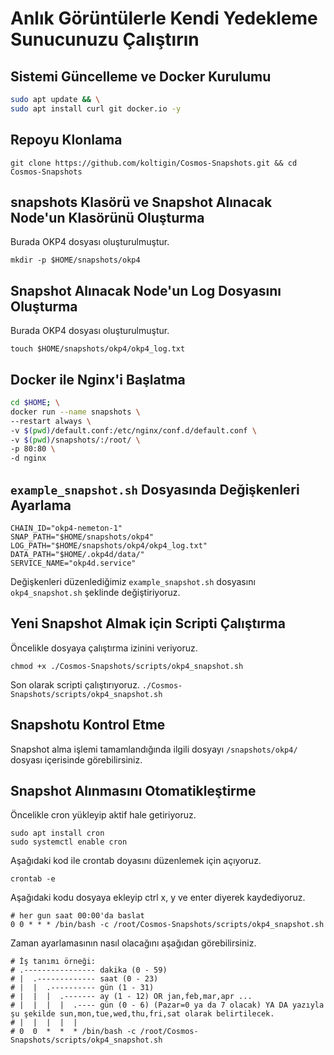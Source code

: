 # Anlık Görüntülerle Kendi Yedekleme Sunucunuzu Çalıştırın

## Sistemi Güncelleme ve Docker Kurulumu
```bash
sudo apt update && \
sudo apt install curl git docker.io -y
```

## Repoyu Klonlama
```
git clone https://github.com/koltigin/Cosmos-Snapshots.git && cd Cosmos-Snapshots
```

## snapshots Klasörü ve Snapshot Alınacak Node'un Klasörünü Oluşturma 
Burada OKP4 dosyası oluşturulmuştur.
```
mkdir -p $HOME/snapshots/okp4
```

## Snapshot Alınacak Node'un Log Dosyasını Oluşturma 
Burada OKP4 dosyası oluşturulmuştur.
```
touch $HOME/snapshots/okp4/okp4_log.txt
```

## Docker ile Nginx'i Başlatma
```bash
cd $HOME; \
docker run --name snapshots \
--restart always \
-v $(pwd)/default.conf:/etc/nginx/conf.d/default.conf \
-v $(pwd)/snapshots/:/root/ \
-p 80:80 \
-d nginx
```

## `example_snapshot.sh` Dosyasında Değişkenleri Ayarlama
```
CHAIN_ID="okp4-nemeton-1"
SNAP_PATH="$HOME/snapshots/okp4"
LOG_PATH="$HOME/snapshots/okp4/okp4_log.txt"
DATA_PATH="$HOME/.okp4d/data/"
SERVICE_NAME="okp4d.service"
```

Değişkenleri düzenlediğimiz `example_snapshot.sh` dosyasını `okp4_snapshot.sh` şeklinde değiştiriyoruz.

## Yeni Snapshot Almak için Scripti Çalıştırma
Öncelikle dosyaya çalıştırma izinini veriyoruz.
```
chmod +x ./Cosmos-Snapshots/scripts/okp4_snapshot.sh
```

Son olarak scripti çalıştırıyoruz.
`./Cosmos-Snapshots/scripts/okp4_snapshot.sh`

## Snapshotu Kontrol Etme  
Snapshot alma işlemi tamamlandığında ilgili dosyayı
`/snapshots/okp4/` dosyası içerisinde görebilirsiniz.

## Snapshot Alınmasını Otomatikleştirme
Öncelikle cron yükleyip aktif hale getiriyoruz.
```
sudo apt install cron
sudo systemctl enable cron
```
Aşağıdaki kod ile crontab doyasını düzenlemek için açıyoruz.
```
crontab -e
```

Aşağıdaki kodu dosyaya ekleyip ctrl x, y ve enter diyerek kaydediyoruz.
```cron
# her gun saat 00:00'da baslat
0 0 * * * /bin/bash -c /root/Cosmos-Snapshots/scripts/okp4_snapshot.sh
```

Zaman ayarlamasının nasıl olacağını aşağıdan görebilirsiniz.
```cron
# İş tanımı örneği:
# .---------------- dakika (0 - 59)
# |  .------------- saat (0 - 23)
# |  |  .---------- gün (1 - 31)
# |  |  |  .------- ay (1 - 12) OR jan,feb,mar,apr ...
# |  |  |  |  .---- gün (0 - 6) (Pazar=0 ya da 7 olacak) YA DA yazıyla şu şekilde sun,mon,tue,wed,thu,fri,sat olarak belirtilecek.
# |  |  |  |  |
# 0  0  *  *  * /bin/bash -c /root/Cosmos-Snapshots/scripts/okp4_snapshot.sh
```
